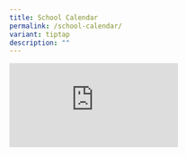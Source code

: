 ```yaml
---
title: School Calendar
permalink: /school-calendar/
variant: tiptap
description: ""
---
```

<div class="iframe-wrapper">
<iframe allowfullscreen="true" frameborder="0" src="https://calendar.google.com/calendar/embed?src=c_6a3b555fc79a6729cd74591b7dfaba3f16f667b394794c293005a71e13182d35%40group.calendar.google.com&amp;ctz=Asia%2FSingapore"></iframe>
</div>
<p></p>